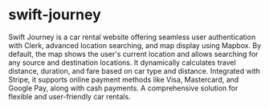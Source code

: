 # swift-journey

Swift Journey is a car rental website offering seamless user authentication with Clerk, advanced location searching, and map display using Mapbox. By default, the map shows the user's current location and allows searching for any source and destination locations. It dynamically calculates travel distance, duration, and fare based on car type and distance. Integrated with Stripe, it supports online payment methods like Visa, Mastercard, and Google Pay, along with cash payments. A comprehensive solution for flexible and user-friendly car rentals.